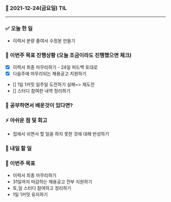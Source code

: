 ### 📆 2021-12-24(금요일) TIL

---

### ✅ 오늘 한 일

- 이력서 분량 줄여서 수정본 만들기

### 🐎 이번주 목표 진행상황 (오늘 조금이라도 진행했으면 체크)

- [x] 이력서 최종 마무리하기 - 24일 피드백 토대로
- [x] 다음주에 마무리되는 채용공고 지원하기
- [] 1일 1커밋 일주일 도전하기
  실패=> 재도전
- [] 스터디 참여한 내역 정리하기

### 🤔 공부하면서 배운것이 있다면?

### ⚡ 아쉬운 점 및 회고

- 집에서 쉬면서 할 일을 하지 못한 것에 대해 반성하기

### 🚀 내일 할 일

### 🎯 이번주 목표

- 이력서 최종 마무리하기
- 31일까지 마감하는 채용공고 전부 지원하기
- 토,일 스터디 참여하고 정리하기
- 1일 1커밋 유지하기
